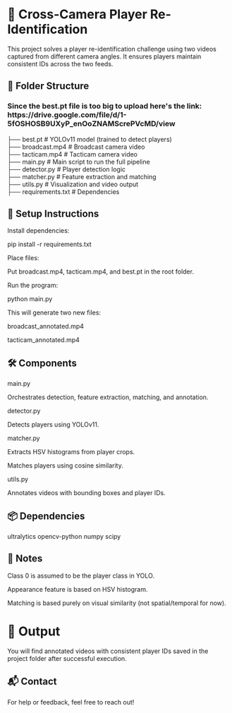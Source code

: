 <h1>🏀 Cross-Camera Player Re-Identification</h1>

This project solves a player re-identification challenge using two videos captured from different camera angles. It ensures players maintain consistent IDs across the two feeds.

<h2>📁 Folder Structure</h2>

<h3>Since the best.pt file is too big to upload here's the link: https://drive.google.com/file/d/1-5fOSHOSB9UXyP_enOoZNAMScrePVcMD/view</h3>

├── best.pt                # YOLOv11 model (trained to detect players)  <br>
├── broadcast.mp4          # Broadcast camera video <br>
├── tacticam.mp4           # Tacticam camera video <br>
├── main.py                # Main script to run the full pipeline <br>
├── detector.py            # Player detection logic <br>
├── matcher.py             # Feature extraction and matching <br>
├── utils.py               # Visualization and video output <br>
├── requirements.txt       # Dependencies <br>

<h2>🧪 Setup Instructions</h2>

Install dependencies:

pip install -r requirements.txt

Place files:

Put broadcast.mp4, tacticam.mp4, and best.pt in the root folder.

Run the program:

python main.py

This will generate two new files:

broadcast_annotated.mp4

tacticam_annotated.mp4

<h2>🛠️ Components</h2>

main.py

Orchestrates detection, feature extraction, matching, and annotation.

detector.py

Detects players using YOLOv11.

matcher.py

Extracts HSV histograms from player crops.

Matches players using cosine similarity.

utils.py

Annotates videos with bounding boxes and player IDs.

<h2>📦 Dependencies</h2>

ultralytics
opencv-python
numpy
scipy

<h2>🧠 Notes</h2>

Class 0 is assumed to be the player class in YOLO.

Appearance feature is based on HSV histogram.

Matching is based purely on visual similarity (not spatial/temporal for now).

<h1>📩 Output</h1>

You will find annotated videos with consistent player IDs saved in the project folder after successful execution.

<h2>📬 Contact</h2>

For help or feedback, feel free to reach out!

